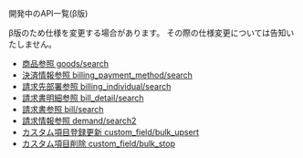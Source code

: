 開発中のAPI一覧(β版)

β版のため仕様を変更する場合があります。
その際の仕様変更については告知いたしません。

- [商品参照 goods/search](goods/search.md)
- [決済情報参照 billing_payment_method/search](billing_payment_method/search.md)
- [請求先部署参照 billing_individual/search](billing_individual/search.md)
- [請求書明細参照 bill_detail/search](bill_detail/search.md)
- [請求書参照 bill/search](bill/search.md)
- [請求情報参照 demand/search2](demand/search2.md)
- [カスタム項目登録更新 custom_field/bulk_upsert](mst_custom_field/bulk_upsert)
- [カスタム項目削除 custom_field/bulk_stop](mst_custom_field/bulk_stop.md)
